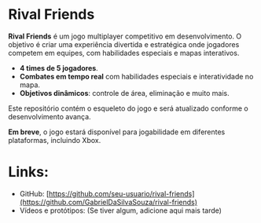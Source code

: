 # Rival Friends

**Rival Friends** é um jogo multiplayer competitivo em desenvolvimento. O objetivo é criar uma experiência divertida e estratégica onde jogadores competem em equipes, com habilidades especiais e mapas interativos.

- **4 times de 5 jogadores**.
- **Combates em tempo real** com habilidades especiais e interatividade no mapa.
- **Objetivos dinâmicos**: controle de área, eliminação e muito mais.

Este repositório contém o esqueleto do jogo e será atualizado conforme o desenvolvimento avança.

**Em breve**, o jogo estará disponível para jogabilidade em diferentes plataformas, incluindo Xbox.

# Links:
- GitHub: [https://github.com/seu-usuario/rival-friends](https://github.com/GabrielDaSilvaSouza/rival-friends)
- Vídeos e protótipos: (Se tiver algum, adicione aqui mais tarde)
